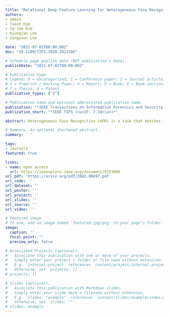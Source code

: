 ```yaml
---
title: "Relational Deep Feature Learning for Heterogeneous Face Recognition"
authors:
- admin
- Taeoh Kim
- Ig-Jae Kim
- Kyungjae Lee
- Sangyoun Lee

date: "2021-07-01T00:00:00Z"
doi: "10.1109/TIFS.2020.3013186"

# Schedule page publish date (NOT publication's date).
publishDate: "2021-07-01T00:00:00Z"

# Publication type.
# Legend: 0 = Uncategorized; 1 = Conference paper; 2 = Journal article;
# 3 = Preprint / Working Paper; 4 = Report; 5 = Book; 6 = Book section;
# 7 = Thesis; 8 = Patent
publication_types: ["2"]

# Publication name and optional abbreviated publication name.
publication: "*IEEE Transactions on Information Forensics and Security (<u>IF: 7.18<\u>)*"
publication_short: "*IEEE TIFS (<u>IF: 7.18<\u>)*"

abstract: Heterogeneous Face Recognition (HFR) is a task that matches faces across two different domains such as visible light (VIS), near-infrared (NIR), or the sketch domain. Due to the lack of databases, HFR methods usually exploit the pre-trained features on a large-scale visual database that contain general facial information. However, these pre-trained features cause performance degradation due to the texture discrepancy with the visual domain. With this motivation, we propose a graph-structured module called Relational Graph Module (RGM) that extracts global relational information in addition to general facial features. Because each identity’s relational information between intra-facial parts is similar in any modality, the modeling relationship between features can help cross-domain matching. Through the RGM, relation propagation diminishes texture dependency without losing its advantages from the pre-trained features. Furthermore, the RGM captures global facial geometrics from locally correlated convolutional features to identify long-range relationships. In addition, we propose a Node Attention Unit (NAU) that performs node-wise recalibration to concentrate on the more informative nodes arising from relation-based propagation. Furthermore, we suggest a novel conditional-margin loss function ( C -softmax) for the efficient projection learning of the embedding vector in HFR. The proposed method outperforms other state-of-the-art methods on five HFR databases. Furthermore, we demonstrate performance improvement on three backbones because our module can be plugged into any pre-trained face recognition backbone to overcome the limitations of a small HFR database.

# Summary. An optional shortened abstract.
summary: ' '

tags:
- Journals
featured: true

links:
- name: open access
  url: https://ieeexplore.ieee.org/document/9153000
url_pdf: 'https://arxiv.org/pdf/2003.00697.pdf'
url_code: ''
url_dataset: ''
url_poster: ''
url_project: ''
url_slides: ''
url_source: ''
url_video: ''

# Featured image
# To use, add an image named `featured.jpg/png` to your page's folder. 
image:
  caption: ''
  focal_point: ""
  preview_only: false

# Associated Projects (optional).
#   Associate this publication with one or more of your projects.
#   Simply enter your project's folder or file name without extension.
#   E.g. `internal-project` references `content/project/internal-project/index.md`.
#   Otherwise, set `projects: []`.
# projects: []

# Slides (optional).
#   Associate this publication with Markdown slides.
#   Simply enter your slide deck's filename without extension.
#   E.g. `slides: "example"` references `content/slides/example/index.md`.
#   Otherwise, set `slides: ""`.
# slides: example
---
```

